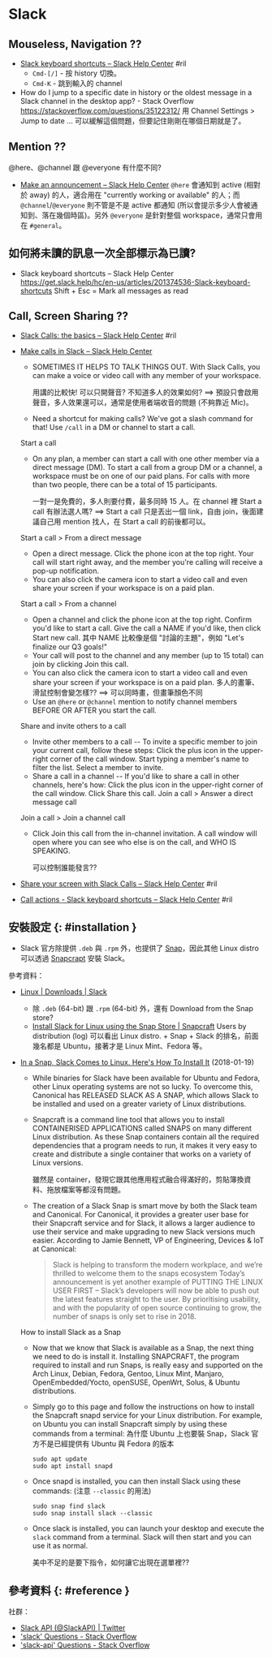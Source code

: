 # Slack

## Mouseless, Navigation ??

  - [Slack keyboard shortcuts – Slack Help Center](https://get.slack.help/hc/en-us/articles/201374536-Slack-keyboard-shortcuts) #ril
      - `Cmd-[/]` - 按 history 切換。
      - `Cmd-K` - 跳到輸入的 channel
  - How do I jump to a specific date in history or the oldest message in a Slack channel in the desktop app? - Stack Overflow https://stackoverflow.com/questions/35122312/ 用 Channel Settings > Jump to date ... 可以緩解這個問題，但要記住剛剛在哪個日期就是了。

## Mention ??

@here、@channel 跟 @everyone 有什麼不同?

  - [Make an announcement – Slack Help Center](https://get.slack.help/hc/en-us/articles/202009646-Make-an-announcement) `@here` 會通知到 active (相對於 away) 的人，適合用在 "currently working or available" 的人；而 `@channel`/`@everyone` 則不管是不是 active 都通知 (所以會提示多少人會被通知到、落在幾個時區)。另外 `@everyone` 是針對整個 workspace，通常只會用在 `#general`。

## 如何將未讀的訊息一次全部標示為已讀?

  - Slack keyboard shortcuts – Slack Help Center https://get.slack.help/hc/en-us/articles/201374536-Slack-keyboard-shortcuts Shift + Esc = Mark all messages as read

## Call, Screen Sharing ??

  - [Slack Calls: the basics – Slack Help Center](https://get.slack.help/hc/en-us/articles/115003498363) #ril

  - [Make calls in Slack – Slack Help Center](https://get.slack.help/hc/en-us/articles/216771908-Make-calls-in-Slack)

      - SOMETIMES IT HELPS TO TALK THINGS OUT. With Slack Calls, you can make a voice or video call with any member of your workspace.

        用講的比較快! 可以只開聲音? 不知道多人的效果如何? ==> 預設只會啟用聲音，多人效果還可以，通常是使用者端收音的問題 (不夠靠近 Mic)。

      - Need a shortcut for making calls? We've got a slash command for that! Use `/call` in a DM or channel to start a call.

    Start a call

      - On any plan, a member can start a call with one other member via a direct message (DM). To start a call from a group DM or a channel, a workspace must be on one of our paid plans. For calls with more than two people, there can be a total of 15 participants.

        一對一是免費的，多人則要付費，最多同時 15 人。在 channel 裡 Start a call 有辦法選人嗎? ==> Start a call 只是丟出一個 link，自由 join，後面建議自己用 mention 找人，在 Start a call 的前後都可以。

    Start a call > From a direct message

      - Open a direct message. Click the phone icon at the top right. Your call will start right away, and the member you're calling will receive a pop-up notification.
      - You can also click the camera icon to start a video call and even share your screen if your workspace is on a paid plan.

    Start a call > From a channel

      - Open a channel and click the phone icon at the top right. Confirm you'd like to start a call. Give the call a NAME if you'd like, then click Start new call. 其中 NAME 比較像是個 "討論的主題"，例如 "Let's finalize our Q3 goals!"
      - Your call will post to the channel and any member (up to 15 total) can join by clicking Join this call.
      - You can also click the camera icon to start a video call and even share your screen if your workspace is on a paid plan. 多人的畫筆、滑鼠控制會變怎樣?? ==> 可以同時畫，但畫筆顏色不同
      - Use an `@here` or `@channel` mention to notify channel members BEFORE OR AFTER you start the call.

    Share and invite others to a call

      - Invite other members to a call -- To invite a specific member to join your current call, follow these steps: Click the plus icon in the upper-right corner of the call window. Start typing a member's name to filter the list. Select a member to invite.
      - Share a call in a channel -- If you'd like to share a call in other channels, here's how: Click the  plus icon in the upper-right corner of the call window. Click Share this call. Join a call > Answer a direct message call

    Join a call > Join a channel call

      - Click Join this call from the in-channel invitation. A call window will open where you can see who else is on the call, and WHO IS SPEAKING.

        可以控制誰能發言??

  - [Share your screen with Slack Calls – Slack Help Center](https://get.slack.help/hc/en-us/articles/115003501303) #ril

  - [Call actions - Slack keyboard shortcuts – Slack Help Center](https://get.slack.help/hc/en-us/articles/201374536-Slack-keyboard-shortcuts#-call-actions) #ril

## 安裝設定 {: #installation }

  - Slack 官方除提供 `.deb` 與 `.rpm` 外，也提供了 [Snap](https://snapcraft.io/slack)，因此其他 Linux distro 可以透過 [Snapcrapt](snapcraft.md) 安裝 Slack。

參考資料：

  - [Linux \| Downloads \| Slack](https://slack.com/downloads/linux)

      - 除 `.deb` (64-bit) 跟 `.rpm` (64-bit) 外，還有 Download from the Snap store?
      - [Install Slack for Linux using the Snap Store \| Snapcraft](https://snapcraft.io/slack) Users by distribution (log) 可以看出 Linux distro. + Snap + Slack 的排名，前面幾名都是 Ubuntu，接著才是 Linux Mint、Fedora 等。

  - [In a Snap, Slack Comes to Linux\. Here's How To Install It](https://www.bleepingcomputer.com/news/security/in-a-snap-slack-comes-to-linux-heres-how-to-install-it/) (2018-01-19)
      - While binaries for Slack have been available for Ubuntu and Fedora, other Linux operating systems are not so lucky. To overcome this, Canonical has RELEASED SLACK AS A SNAP, which allows Slack to be installed and used on a greater variety of Linux distributions.

      - Snapcraft is a command line tool that allows you to install CONTAINERISED APPLICATIONS called SNAPS on many different Linux distribution. As these Snap containers contain all the required dependencies that a program needs to run, it makes it very easy to create and distribute a single container that works on a variety of Linux versions.

        雖然是 container，發現它跟其他應用程式融合得滿好的，剪貼簿換資料、拖放檔案等都沒有問題。

      - The creation of a Slack Snap is smart move by both the Slack team and Canonical. For Canonical, it provides a greater user base for their Snapcraft service and for Slack, it allows a larger audience to use their service and make upgrading to new Slack versions much easier. According to Jamie Bennett, VP of Engineering, Devices & IoT at Canonical:

        > Slack is helping to transform the modern workplace, and we’re thrilled to welcome them to the snaps ecosystem Today’s announcement is yet another example of PUTTING THE LINUX USER FIRST – Slack’s developers will now be able to push out the latest features straight to the user. By prioritising usability, and with the popularity of open source continuing to grow, the number of snaps is only set to rise in 2018.

    How to install Slack as a Snap

      - Now that we know that Slack is available as a Snap, the next thing we need to do is install it. Installing SNAPCRAFT, the program required to install and run Snaps, is really easy and supported on the Arch Linux, Debian, Fedora, Gentoo, Linux Mint, Manjaro, OpenEmbedded/Yocto, openSUSE, OpenWrt, Solus, & Ubuntu distributions.

      - Simply go to this page and follow the instructions on how to install the Snapcraft snapd service for your Linux distribution.  For example, on Ubuntu you can install Snapcraft simply by using these commands from a terminal: 為什麼 Ubuntu 上也要裝 Snap，Slack 官方不是已經提供有 Ubuntu 與 Fedora 的版本

            sudo apt update
            sudo apt install snapd

      - Once snapd is installed, you can then install Slack using these commands: (注意 `--classic` 的用法)

            sudo snap find slack
            sudo snap install slack --classic

      - Once slack is installed, you can launch your desktop and execute the `slack` command from a terminal. Slack will then start and you can use it as normal.

        美中不足的是要下指令，如何讓它出現在選單裡??

## 參考資料 {: #reference }

社群：

  - [Slack API (@SlackAPI\) | Twitter](https://twitter.com/SlackAPI)
  - ['slack' Questions - Stack Overflow](https://stackoverflow.com/questions/tagged/slack)
  - ['slack-api' Questions - Stack Overflow](https://stackoverflow.com/questions/tagged/slack-api)

